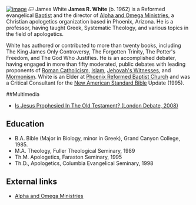 [![image](images/2/2c/Jameswhite.jpg)](http://www.theopedia.com/File:Jameswhite.jpg)
[![image](data:image/png;base64,iVBORw0KGgoAAAANSUhEUgAAAA8AAAALCAAAAACFLIiAAAAAAnRSTlMA/1uRIrUAAABPSURBVAjXY/j///+5vXDwjAHIr26ZAgXZe8H8a/+hoIcw/9nevdVL9+79DuPvzQYZFPUezu8BMZLXgkExnD8HAu6hqv//n+HZVjD4DuUDAKlChD3fj6aPAAAAAElFTkSuQmCC)](http://www.theopedia.com/File:Jameswhite.jpg "Enlarge")
James White
**James R. White** (b. 1962) is a Reformed evangelical
[Baptist](Baptist "Baptist") and the director of
[Alpha and Omega Ministries](http://www.aomin.org), a Christian
apologetics organization based in Phoenix, Arizona. He is a
professor, having taught Greek, Systematic Theology, and various
topics in the field of apologetics.

White has authored or contributed to more than twenty books,
including The King James Only Controversy, The Forgotten Trinity,
The Potter's Freedom, and The God Who Justifies. He is an
accomplished debater, having engaged in more than fifty moderated,
public debates with leading proponents of
[Roman Catholicism](Roman_Catholicism "Roman Catholicism"),
[Islam](Islam "Islam"),
[Jehovah's Witnesses](Jehovah's_Witnesses "Jehovah's Witnesses"),
and [Mormonism](Mormonism "Mormonism"). White is an Elder at
[Phoenix Reformed Baptist Church](http://www.prbc.org) and was a
Critical Consultant for the
[New American Standard Bible](New_American_Standard_Bible "New American Standard Bible")
Update (1995).

##Multimedia

-   [Is Jesus Prophesied In The Old Testament? (London Debate, 2008)](http://www.youtube.com/watch?v=-4auy06yow8)

## Education

-   B.A. Bible (Major in Biology, minor in Greek), Grand Canyon
    College, 1985.
-   M.A. Theology, Fuller Theological Seminary, 1989
-   Th.M. Apologetics, Faraston Seminary, 1995
-   Th.D., Apologetics, Columbia Evangelical Seminary, 1998

## External links

-   [Alpha and Omega Ministries](http://www.aomin.org)



